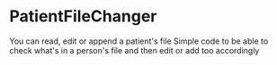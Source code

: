 # PatientFileChanger
You can read, edit or append a patient's file
Simple code to be able to check what's in a person's file and then edit or add too accordingly
